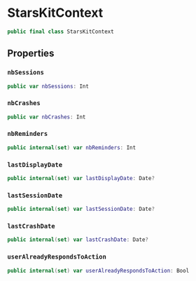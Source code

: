 # StarsKitContext

``` swift
public final class StarsKitContext 
```

## Properties

### `nbSessions`

``` swift
public var nbSessions: Int 
```

### `nbCrashes`

``` swift
public var nbCrashes: Int 
```

### `nbReminders`

``` swift
public internal(set) var nbReminders: Int 
```

### `lastDisplayDate`

``` swift
public internal(set) var lastDisplayDate: Date? 
```

### `lastSessionDate`

``` swift
public internal(set) var lastSessionDate: Date? 
```

### `lastCrashDate`

``` swift
public internal(set) var lastCrashDate: Date? 
```

### `userAlreadyRespondsToAction`

``` swift
public internal(set) var userAlreadyRespondsToAction: Bool 
```
